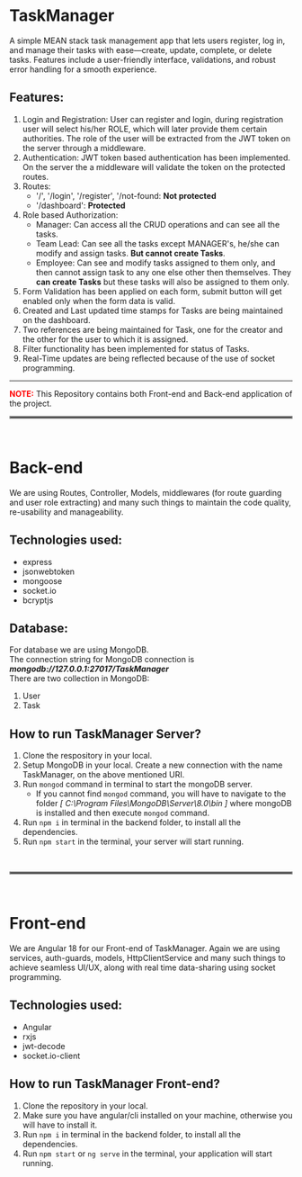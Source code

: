 # TaskManager

A simple MEAN stack task management app that lets users register, log in, and manage their tasks with ease—create, update, complete, or delete tasks. Features include a user-friendly interface, validations, and robust error handling for a smooth experience.

## Features:
1. Login and Registration: User can register and login, during registration user will select his/her ROLE, which will later provide them certain authorities. The role of the user will be extracted from the JWT token on the server through a middleware.
2. Authentication: JWT token based authentication has been implemented. On the server the a middleware will validate the token on the protected routes.
3. Routes:
    - '/', '/login', '/register', '/not-found: <b>Not protected</b>
    - '/dashboard': <b>Protected</b>
4. Role based Authorization:
    - Manager: Can access all the CRUD operations and can see all the tasks.
    - Team Lead: Can see all the tasks except MANAGER's, he/she can modify and assign tasks. <b>But cannot create Tasks</b>.
    - Employee: Can see and modify tasks assigned to them only, and then cannot assign task to any one else other then themselves. They <b>can create Tasks</b> but these tasks will also be assigned to them only.
5. Form Validation has been applied on each form, submit button will get enabled only when the form data is valid.
6. Created and Last updated time stamps for Tasks are being maintained on the dashboard.
7. Two references are being maintained for Task, one for the creator and the other for the user to which it is assigned.
8. Filter functionality has been implemented for status of Tasks.
9. Real-Time updates are being reflected because of the use of socket programming.



<hr/>

<span style="color:red;"><b>NOTE:</b></span>
This Repository contains both Front-end and Back-end application of the project.

<hr style="border: 2px solid gray"/>
<br/>

# Back-end

We are using Routes, Controller, Models, middlewares (for route guarding and user role extracting) and many such things to maintain the code quality, re-usability and manageability.

## Technologies used:
* express
* jsonwebtoken
* mongoose
* socket.io
* bcryptjs

## Database:
For database we are using MongoDB.<br>
The connection string for MongoDB connection is <b><i>mongodb://127.0.0.1:27017/TaskManager</i></b></br>
There are two collection in MongoDB:
1. User
2. Task

## How to run TaskManager Server?
1. Clone the respository in your local.
2. Setup MongoDB in your local. Create a new connection with the name TaskManager, on the above mentioned URI.
3. Run ```mongod``` command in terminal to start the mongoDB server.
    -   If you cannot find ```mongod``` command, you will have to navigate to the folder <i>[ C:\Program Files\MongoDB\Server\8.0\bin ]</i> where mongoDB is installed and then execute ```mongod``` command.
4. Run ```npm i``` in terminal in the backend folder, to install all the dependencies.
5. Run ```npm start``` in the terminal, your server will start running.


<br/>
<hr style="border: 2px solid gray"/>
<br/>

# Front-end

We are Angular 18 for our Front-end of TaskManager. Again we are using services, auth-guards, models, HttpClientService and many such things to achieve seamless UI/UX, along with real time data-sharing using socket programming.

## Technologies used:
* Angular
* rxjs
* jwt-decode
* socket.io-client

## How to run TaskManager Front-end?
1. Clone the repository in your local.
2. Make sure you have angular/cli installed on your machine, otherwise you will have to install it.
3. Run ```npm i``` in terminal in the backend folder, to install all the dependencies.
4. Run ```npm start``` or ```ng serve``` in the terminal, your application will start running.


